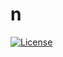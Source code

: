 # n

  [![License](https://img.shields.io/badge/License-Apache_2.0-blue.svg)](https://opensource.org/licenses/Apache-2.0)
